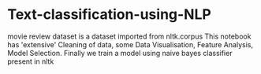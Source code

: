 # Text-classification-using-NLP
movie review dataset is a dataset imported from nltk.corpus
This notebook has 'extensive' Cleaning of data, some Data Visualisation, Feature Analysis, Model Selection.
Finally we train a model using naive bayes classifier present in nltk
